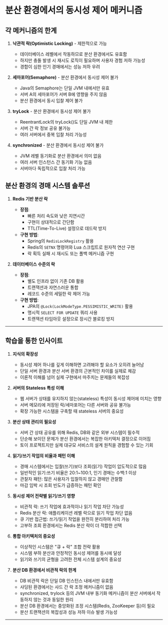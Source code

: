 # 분산 환경에서의 동시성 제어 메커니즘

## 각 메커니즘의 한계

1. **낙관적 락(Optimistic Locking)** - 제한적으로 가능
   - 데이터베이스 레벨에서 작동하므로 분산 환경에서도 유효함
   - 하지만 충돌 발생 시 재시도 로직이 필요하며 사용자 경험 저하 가능성
   - 경합이 심한 인기 경매에서는 성능 저하 우려

2. **세마포어(Semaphore)** - 분산 환경에서 동시성 제어 불가
   - Java의 Semaphore는 단일 JVM 내에서만 유효
   - 서버 A의 세마포어가 서버 B에 영향을 주지 않음
   - 분산 환경에서 동시 입찰 제어 불가

3. **tryLock** - 분산 환경에서 동시성 제어 불가
   - ReentrantLock의 tryLock()도 단일 JVM 내 제한
   - 서버 간 락 정보 공유 불가능
   - 여러 서버에서 중복 입찰 처리 가능성

4. **synchronized** - 분산 환경에서 동시성 제어 불가
   - JVM 레벨 동기화로 분산 환경에서 의미 없음
   - 여러 서버 인스턴스 간 동기화 기능 없음
   - 서버마다 독립적으로 입찰 처리 가능

## 분산 환경의 경매 시스템 솔루션

1. **Redis 기반 분산 락**
   - **장점**:
     - 빠른 처리 속도와 낮은 지연시간
     - 구현이 상대적으로 간단함
     - TTL(Time-To-Live) 설정으로 데드락 방지
   - **구현 방법**:
     - Spring의 `RedisLockRegistry` 활용
     - Redis의 `SETNX` 명령어와 Lua 스크립트로 원자적 연산 구현
     - 락 획득 실패 시 재시도 또는 폴백 메커니즘 구현

2. **데이터베이스 수준의 락**
   - **장점**:
     - 별도 인프라 없이 기존 DB 활용
     - 트랜잭션과 자연스러운 통합
     - 레코드 수준의 세밀한 락 제어 가능
   - **구현 방법**:
     - JPA의 `@Lock(LockModeType.PESSIMISTIC_WRITE)` 활용
     - 명시적 `SELECT FOR UPDATE` 쿼리 사용
     - 트랜잭션 타임아웃 설정으로 장시간 블로킹 방지

***

## 학습을 통한 인사이트

1. **지식의 확장성**
   - 동시성 제어 하나를 깊게 이해하면 고려해야 할 요소가 오히려 늘어남
   - 단일 서버 환경과 분산 서버 환경의 근본적인 차이를 실제로 체감
   - 이론적 이해를 넘어 실제 구현에서 마주치는 문제들의 복잡성

2. **서버의 Stateless 특성 이해**
   - 웹 서버가 상태를 유지하지 않는(stateless) 특성이 동시성 제어에 미치는 영향
   - 서버 메모리에 저장된 락/세마포어는 다른 서버와 공유 불가능
   - 확장 가능한 시스템을 구축할 때 stateless 서버의 중요성

3. **분산 상태 관리의 필요성**
   - 서버 간 상태 공유를 위해 Redis, DB와 같은 외부 시스템이 필수적
   - 단순해 보이던 문제가 분산 환경에서는 복잡한 아키텍처 결정으로 이어짐
   - 토이 프로젝트지만 실제 대규모 서비스의 설계 원칙을 경험할 수 있는 기회

4. **읽기/쓰기 작업의 비율과 패턴 이해**
   - 경매 시스템에서는 입찰(쓰기)보다 조회(읽기) 작업이 압도적으로 많음
   - 일반적인 읽기:쓰기 비율은 20:1~100:1, 인기 경매는 수백:1 이상
   - 관찰자 패턴: 많은 사용자가 입찰하지 않고 경매만 관찰함
   - 마감 임박 시 조회 빈도가 급증하는 패턴 확인

5. **동시성 제어 전략별 읽기/쓰기 영향**
   - 비관적 락: 쓰기 작업에 효과적이나 읽기 작업 차단 가능성
   - Redis 분산 락: 애플리케이션 레벨 락으로 읽기 작업 차단 없음
   - 큐 기반 접근법: 쓰기/읽기 작업을 완전히 분리하여 처리 가능
   - 고부하 조회 환경에서는 Redis 분산 락이 더 적합한 선택

6. **통합 아키텍처의 중요성**
   - 이상적인 시스템은 "큐 + 락" 조합 전략 활용
   - 시스템 부하 분산과 안정적인 동시성 제어를 동시에 달성
   - 읽기와 쓰기의 균형을 고려한 전체 시스템 설계의 중요성

7. **분산 DB 환경에서 비관적 락의 한계**
   - DB 비관적 락은 단일 DB 인스턴스 내에서만 유효함
   - 샤딩된 환경에서는 샤드 간 락 조정 메커니즘이 없음
   - synchronized, trylock 등의 JVM 내부 동기화 메커니즘이 분산 서버에서 작동하지 않는 것과 동일한 원리
   - 분산 DB 환경에서는 중앙화된 조정 시스템(Redis, ZooKeeper 등)이 필요
   - 분산 트랜잭션의 복잡성과 성능 저하 이슈 발생 가능성

***
